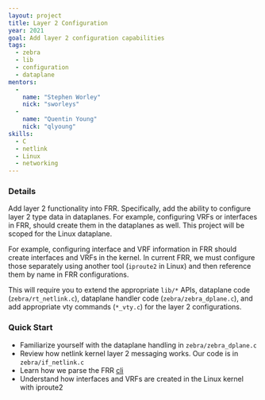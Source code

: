 ```yaml
---
layout: project
title: Layer 2 Configuration
year: 2021
goal: Add layer 2 configuration capabilities
tags:
  - zebra
  - lib
  - configuration
  - dataplane
mentors:
  -
    name: "Stephen Worley"
    nick: "sworleys"
  -
    name: "Quentin Young"
    nick: "qlyoung"
skills:
  - C
  - netlink
  - Linux
  - networking
---
```


### Details
Add layer 2 functionality into FRR. Specifically, add the ability to configure layer 2 type data in dataplanes. For example, configuring VRFs or interfaces in FRR, should create them in the dataplanes as well. This project will be scoped for the Linux dataplane.

For example, configuring interface and VRF information in FRR should create interfaces and VRFs in the kernel. In current FRR, we must configure those separately using another tool (`iproute2` in Linux) and then reference them by name in FRR configurations.

This will require you to extend the appropriate `lib/*` APIs, dataplane code (`zebra/rt_netlink.c`), dataplane handler code (`zebra/zebra_dplane.c`), and add appropriate vty commands (`*_vty.c`) for the layer 2 configurations.


### Quick Start
  - Familiarize yourself with the dataplane handling in `zebra/zebra_dplane.c`
  - Review how netlink kernel layer 2 messaging works. Our code is in `zebra/if_netlink.c`
  - Learn how we parse the FRR [cli](http://docs.frrouting.org/projects/dev-guide/en/latest/cli.html#command-line-interface)
  - Understand how interfaces and VRFs are created in the Linux kernel with iproute2
